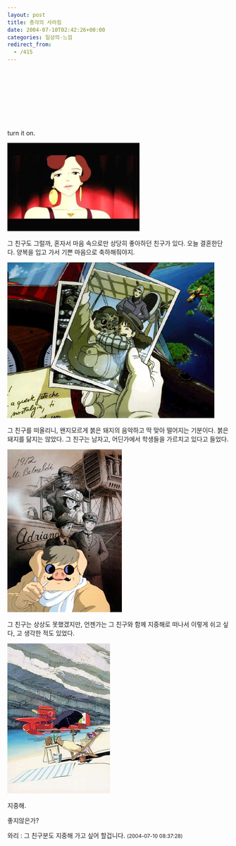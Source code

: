 ```yaml
---
layout: post
title: 총각의 사라짐
date: 2004-07-10T02:42:26+00:00
categories: 일상의-느낌
redirect_from:
  - /415
---
```


turn it on. <embed src="mms://wm-001.cafe24.com/jinto/porco-rosso01.asf" ></embed>

![ ](/assets/media/logs_archives_20031207-202657.jpg)

그 친구도 그럴까, 혼자서 마음 속으로만 상당히 좋아하던 친구가 있다. 오늘 결혼한단다. 양복을 입고 가서 기쁜 마음으로 축하해줘야지.

![ ](/assets/media/photo_hongdon_porco-end.jpg)

그 친구를 떠올리니, 왠지모르게 붉은 돼지의 음악하고 딱 맞아 떨어지는 기분이다. 붉은 돼지를 닮지는 않았다. 그 친구는 남자고, 어딘가에서 학생들을 가르치고 있다고 들었다.

![ ](/assets/media/photo_hongdon_porco03.jpg)

그 친구는 상상도 못했겠지만, 언젠가는 그 친구와 함께 지중해로 떠나서 이렇게 쉬고 싶다, 고 생각한 적도 있었다.

![ ](/assets/media/photo_hongdon_porco07.jpg)

지중해.

좋지않은가?
<div id=comments>
<div class=comment>
<!--- cmt:774 --->
<!--- mail: --->
<!--- parent:0 --->
와리 : 
그 친구분도 지중해 가고 싶어 할겁니다.
 <small>(2004-07-10 08:37:28)</small>
</div>
</div>
